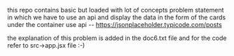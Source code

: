 this repo contains basic but loaded with lot of concepts problem statement in which we have to
use an api and display the data in the form of the cards under the container 
use api -- https://jsonplaceholder.typicode.com/posts

the explanation of this problem is added in the doc6.txt file and for the code refer to src->app.jsx file :-)
